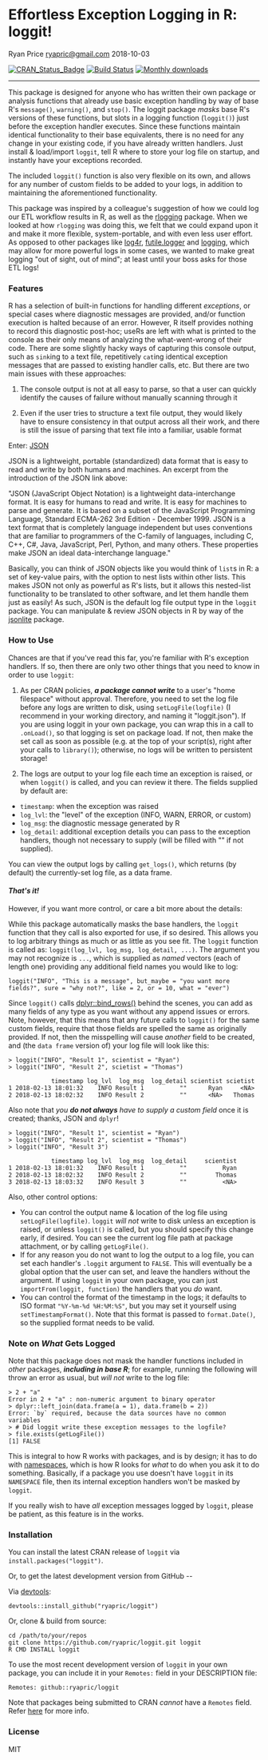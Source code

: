 Effortless Exception Logging in R: loggit!
================
Ryan Price <ryapric@gmail.com>
2018-10-03

[![CRAN\_Status\_Badge](http://www.r-pkg.org/badges/version/loggit)](https://cran.r-project.org/package=loggit) [![Build Status](https://travis-ci.org/ryapric/loggit.svg?branch=master)](https://travis-ci.org/ryapric/loggit) [![Monthly downloads](https://cranlogs.r-pkg.org/badges/loggit)](https://cran.r-project.org/package=loggit)

------------------------------------------------------------------------

This package is designed for anyone who has written their own package or analysis functions that already use basic exception handling by way of base R's `message()`, `warning()`, and `stop()`. The loggit package *masks* base R's versions of these functions, but slots in a logging function (`loggit()`) just before the exception handler executes. Since these functions maintain identical functionality to their base equivalents, there is no need for any change in your existing code, if you have already written handlers. Just install & load/import `loggit`, tell R where to store your log file on startup, and instantly have your exceptions recorded.

The included `loggit()` function is also very flexible on its own, and allows for any number of custom fields to be added to your logs, in addition to maintaining the aforementioned functionality.

This package was inspired by a colleague's suggestion of how we could log our ETL workflow results in R, as well as the [rlogging](https://github.com/mjkallen/rlogging) package. When we looked at how `rlogging` was doing this, we felt that we could expand upon it and make it more flexible, system-portable, and with even less user effort. As opposed to other packages like [log4r](http://cran.r-project.org/package=log4r), [futile.logger](http://cran.r-project.org/package=futile.logger) and [logging](http://cran.r-project.org/package=logging), which may allow for more powerful logs in some cases, we wanted to make great logging "out of sight, out of mind"; at least until your boss asks for those ETL logs!

### Features

R has a selection of built-in functions for handling different *exceptions*, or special cases where diagnostic messages are provided, and/or function execution is halted because of an error. However, R itself provides nothing to record this diagnostic post-hoc; useRs are left with what is printed to the console as their only means of analyzing the what-went-wrong of their code. There are some slightly hacky ways of capturing this console output, such as `sink`ing to a text file, repetitively `cat`ing identical exception messages that are passed to existing handler calls, etc. But there are two main issues with these approaches:

1.  The console output is not at all easy to parse, so that a user can quickly identify the causes of failure without manually scanning through it

2.  Even if the user tries to structure a text file output, they would likely have to ensure consistency in that output across all their work, and there is still the issue of parsing that text file into a familiar, usable format

Enter: [JSON](https://www.json.org/)

JSON is a lightweight, portable (standardized) data format that is easy to read and write by both humans and machines. An excerpt from the introduction of the JSON link above:

"JSON (JavaScript Object Notation) is a lightweight data-interchange format. It is easy for humans to read and write. It is easy for machines to parse and generate. It is based on a subset of the JavaScript Programming Language, Standard ECMA-262 3rd Edition - December 1999. JSON is a text format that is completely language independent but uses conventions that are familiar to programmers of the C-family of languages, including C, C++, C\#, Java, JavaScript, Perl, Python, and many others. These properties make JSON an ideal data-interchange language."

Basically, you can think of JSON objects like you would think of `list`s in R: a set of key-value pairs, with the option to nest lists within other lists. This makes JSON not only as powerful as R's lists, but it allows this nested-list functionality to be translated to other software, and let them handle them just as easily! As such, JSON is the default log file output type in the `loggit` package. You can manipulate & review JSON objects in R by way of the [jsonlite](https://cran.r-project.org/package=jsonlite) package.

### How to Use

Chances are that if you've read this far, you're familiar with R's exception handlers. If so, then there are only two other things that you need to know in order to use `loggit`:

1.  As per CRAN policies, ***a package cannot write*** to a user's "home filespace" without approval. Therefore, you need to set the log file before any logs are written to disk, using `setLogFile(logfile)` (I recommend in your working directory, and naming it "loggit.json"). If you are using loggit in your own package, you can wrap this in a call to `.onLoad()`, so that logging is set on package load. If not, then make the set call as soon as possible (e.g. at the top of your script(s), right after your calls to `library()`); otherwise, no logs will be written to persistent storage!

2.  The logs are output to your log file each time an exception is raised, or when `loggit()` is called, and you can review it there. The fields supplied by default are:

-   `timestamp`: when the exception was raised
-   `log_lvl`: the "level" of the exception (INFO, WARN, ERROR, or custom)
-   `log_msg`: the diagnostic message generated by R
-   `log_detail`: additional exception details you can pass to the exception handlers, though not necessary to supply (will be filled with "" if not supplied).

You can view the output logs by calling `get_logs()`, which returns (by default) the currently-set log file, as a data frame.

#### ***That's it!***

However, if you want more control, or care a bit more about the details:

While this package automatically masks the base handlers, the `loggit` function that they call is also exported for use, if so desired. This allows you to log arbitrary things as much or as little as you see fit. The `loggit` function is called as: `loggit(log_lvl, log_msg, log_detail, ...)`. The argument you may not recognize is `...`, which is supplied as *named* vectors (each of length one) providing any additional field names you would like to log:

    loggit("INFO", "This is a message", but_maybe = "you want more fields?", sure = "why not?", like = 2, or = 10, what = "ever")

Since `loggit()` calls [dplyr::bind\_rows()](http://dplyr.tidyverse.org/reference/bind.html) behind the scenes, you can add as many fields of any type as you want without any append issues or errors. Note, however, that this means that any future calls to `loggit()` for the same custom fields, require that those fields are spelled the same as originally provided. If not, then the misspelling will cause *another* field to be created, and (the `data frame` version of) your log file will look like this:

    > loggit("INFO", "Result 1", scientist = "Ryan")
    > loggit("INFO", "Result 2", scietist = "Thomas")

                timestamp log_lvl  log_msg  log_detail scientist scietist
    1 2018-02-13 18:01:32    INFO Result 1          ""      Ryan     <NA>
    2 2018-02-13 18:02:32    INFO Result 2          ""      <NA>   Thomas

Also note that *you **do not always** have to supply a custom field* once it is created; thanks, JSON and `dplyr`!

    > loggit("INFO", "Result 1", scientist = "Ryan")
    > loggit("INFO", "Result 2", scientist = "Thomas")
    > loggit("INFO", "Result 3")

                timestamp log_lvl  log_msg  log_detail     scientist
    1 2018-02-13 18:01:32    INFO Result 1          ""          Ryan
    2 2018-02-13 18:02:32    INFO Result 2          ""        Thomas
    3 2018-02-13 18:03:32    INFO Result 3          ""          <NA>

Also, other control options:

-   You can control the output name & location of the log file using `setLogFile(logfile)`. `loggit` *will not* write to disk unless an exception is raised, or unless `loggit()` is called, but you should specify this change early, if desired. You can see the current log file path at package attachment, or by calling `getLogFile()`.
-   If for any reason you do not want to log the output to a log file, you can set each handler's `.loggit` argument to `FALSE`. This will eventually be a global option that the user can set, and leave the handlers without the argument. If using `loggit` in your own package, you can just `importFrom(loggit, function)` the handlers that you *do* want.
-   You can control the format of the timestamp in the logs; it defaults to ISO format `"%Y-%m-%d %H:%M:%S"`, but you may set it yourself using `setTimestampFormat()`. Note that this format is passed to `format.Date()`, so the supplied format needs to be valid.

### Note on *What* Gets Logged

Note that this package does not mask the handler functions included in *other* packages, ***including in base R***; for example, running the following will throw an error as usual, but *will not* write to the log file:

    > 2 + "a"
    Error in 2 + "a" : non-numeric argument to binary operator
    > dplyr::left_join(data.frame(a = 1), data.frame(b = 2))
    Error: `by` required, because the data sources have no common variables
    > # Did loggit write these exception messages to the logfile?
    > file.exists(getLogFile())
    [1] FALSE

This is integral to how R works with packages, and is by design; it has to do with [namespaces](http://r-pkgs.had.co.nz/namespace.html), which is how R looks for *what* to do when you ask it to do something. Basically, if a package you use doesn't have `loggit` in its `NAMESPACE` file, then its internal exception handlers won't be masked by `loggit`.

If you really wish to have *all* exception messages logged by `loggit`, please be patient, as this feature is in the works.

### Installation

You can install the latest CRAN release of `loggit` via `install.packages("loggit")`.

Or, to get the latest development version from GitHub --

Via [devtools](https://github.com/hadley/devtools):

    devtools::install_github("ryapric/loggit")

Or, clone & build from source:

    cd /path/to/your/repos
    git clone https://github.com/ryapric/loggit.git loggit
    R CMD INSTALL loggit

To use the most recent development version of `loggit` in your own package, you can include it in your `Remotes:` field in your DESCRIPTION file:

    Remotes: github::ryapric/loggit

Note that packages being submitted to CRAN *cannot* have a `Remotes` field. Refer [here](https://cran.r-project.org/web/packages/devtools/vignettes/dependencies.html) for more info.

### License

MIT
